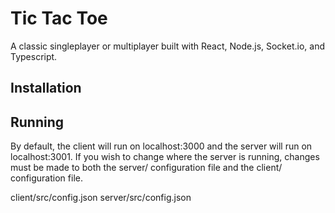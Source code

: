 # Tic Tac Toe

A classic singleplayer or multiplayer built with React, Node.js, Socket.io, and Typescript.

## Installation

## Running

By default, the client will run on localhost:3000 and the server will run on localhost:3001. If you wish to change where the server is running, changes must be made to both the server/ configuration file and the client/ configuration file.

client/src/config.json
server/src/config.json
